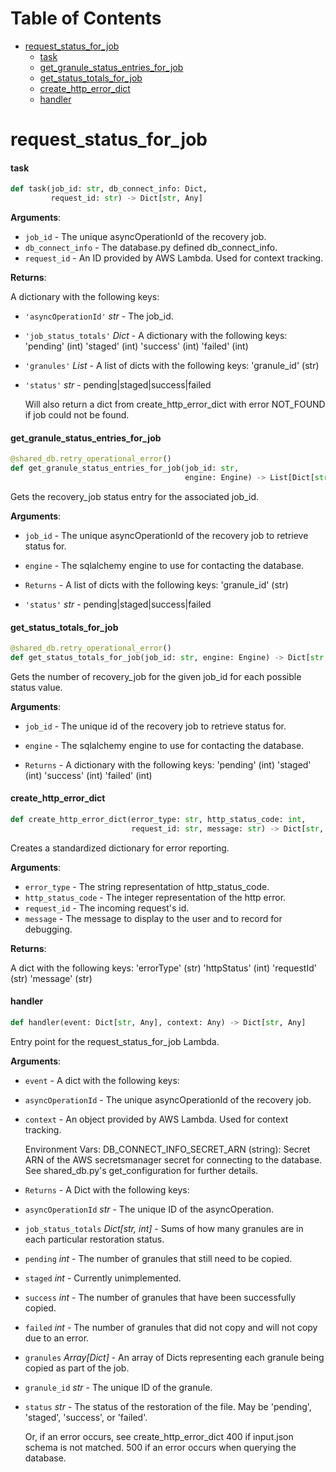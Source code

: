 # Table of Contents

* [request\_status\_for\_job](#request_status_for_job)
  * [task](#request_status_for_job.task)
  * [get\_granule\_status\_entries\_for\_job](#request_status_for_job.get_granule_status_entries_for_job)
  * [get\_status\_totals\_for\_job](#request_status_for_job.get_status_totals_for_job)
  * [create\_http\_error\_dict](#request_status_for_job.create_http_error_dict)
  * [handler](#request_status_for_job.handler)

<a id="request_status_for_job"></a>

# request\_status\_for\_job

<a id="request_status_for_job.task"></a>

#### task

```python
def task(job_id: str, db_connect_info: Dict,
         request_id: str) -> Dict[str, Any]
```

**Arguments**:

- `job_id` - The unique asyncOperationId of the recovery job.
- `db_connect_info` - The database.py defined db_connect_info.
- `request_id` - An ID provided by AWS Lambda. Used for context tracking.

**Returns**:

  A dictionary with the following keys:
- `'asyncOperationId'` _str_ - The job_id.
- `'job_status_totals'` _Dict_ - A dictionary with the following keys:
  'pending' (int)
  'staged' (int)
  'success' (int)
  'failed' (int)
- `'granules'` _List_ - A list of dicts with the following keys:
  'granule_id' (str)
- `'status'` _str_ - pending|staged|success|failed
  
  Will also return a dict from create_http_error_dict with
  error NOT_FOUND if job could not be found.

<a id="request_status_for_job.get_granule_status_entries_for_job"></a>

#### get\_granule\_status\_entries\_for\_job

```python
@shared_db.retry_operational_error()
def get_granule_status_entries_for_job(job_id: str,
                                       engine: Engine) -> List[Dict[str, Any]]
```

Gets the recovery_job status entry for the associated job_id.

**Arguments**:

- `job_id` - The unique asyncOperationId of the recovery job to retrieve status for.
- `engine` - The sqlalchemy engine to use for contacting the database.
  
- `Returns` - A list of dicts with the following keys:
  'granule_id' (str)
- `'status'` _str_ - pending|staged|success|failed

<a id="request_status_for_job.get_status_totals_for_job"></a>

#### get\_status\_totals\_for\_job

```python
@shared_db.retry_operational_error()
def get_status_totals_for_job(job_id: str, engine: Engine) -> Dict[str, int]
```

Gets the number of recovery_job for the given job_id for each possible status value.

**Arguments**:

- `job_id` - The unique id of the recovery job to retrieve status for.
- `engine` - The sqlalchemy engine to use for contacting the database.
  
- `Returns` - A dictionary with the following keys:
  'pending' (int)
  'staged' (int)
  'success' (int)
  'failed' (int)

<a id="request_status_for_job.create_http_error_dict"></a>

#### create\_http\_error\_dict

```python
def create_http_error_dict(error_type: str, http_status_code: int,
                           request_id: str, message: str) -> Dict[str, Any]
```

Creates a standardized dictionary for error reporting.

**Arguments**:

- `error_type` - The string representation of http_status_code.
- `http_status_code` - The integer representation of the http error.
- `request_id` - The incoming request's id.
- `message` - The message to display to the user and to record for debugging.

**Returns**:

  A dict with the following keys:
  'errorType' (str)
  'httpStatus' (int)
  'requestId' (str)
  'message' (str)

<a id="request_status_for_job.handler"></a>

#### handler

```python
def handler(event: Dict[str, Any], context: Any) -> Dict[str, Any]
```

Entry point for the request_status_for_job Lambda.

**Arguments**:

- `event` - A dict with the following keys:
- `asyncOperationId` - The unique asyncOperationId of the recovery job.
- `context` - An object provided by AWS Lambda. Used for context tracking.
  
  Environment Vars:
  DB_CONNECT_INFO_SECRET_ARN (string):
  Secret ARN of the AWS secretsmanager secret for connecting to the database.
  See shared_db.py's get_configuration for further details.
  
- `Returns` - A Dict with the following keys:
- `asyncOperationId` _str_ - The unique ID of the asyncOperation.
- `job_status_totals` _Dict[str, int]_ - Sums of how many granules are in each
  particular restoration status.
- `pending` _int_ - The number of granules that still need to be copied.
- `staged` _int_ - Currently unimplemented.
- `success` _int_ - The number of granules that have been successfully copied.
- `failed` _int_ - The number of granules that did not copy
  and will not copy due to an error.
- `granules` _Array[Dict]_ - An array of Dicts representing each granule
  being copied as part of the job.
- `granule_id` _str_ - The unique ID of the granule.
- `status` _str_ - The status of the restoration of the file.
  May be 'pending', 'staged', 'success', or 'failed'.
  
  Or, if an error occurs, see create_http_error_dict
  400 if input.json schema is not matched.
  500 if an error occurs when querying the database.

